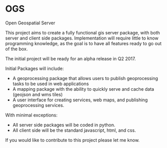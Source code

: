 # OGS
Open Geospatial Server

This project aims to create a fully functional gis server package, with both server and client side packages.
Implementation will require little to know programming knowledge, as the goal is to have all features ready to
go out of the box.

The initial project will be ready for an alpha release in Q2 2017.

Initial Packages will include:
* A geoprocessing package that allows users to publish geoprocessing tasks to be used in web applications
* A mapping package with the ability to quickly serve and cache data (geojson and wms tiles)
* A user interface for creating services, web maps, and publishing geoprocessing services.

With minimal exceptions:
* All server side packages will be coded in python.
* All client side will be the standard javascript, html, and css.


If you would like to contribute to this project please let me know.








